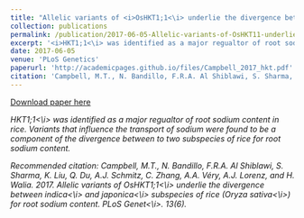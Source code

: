 ```yaml
---
title: "Allelic variants of <i>OsHKT1;1<\i> underlie the divergence between <i>indica<\i> and <i>japonica<\i> subspecies of rice (<i>Oryza sativa<\i>) for root sodium content"
collection: publications
permalink: /publication/2017-06-05-Allelic-variants-of-OsHKT11-underlie-the-divergence-between-indica-and-japonica-subspecies-of-rice-for-root-sodium-content
excerpt: '<i>HKT1;1<\i> was identified as a major regualtor of root sodium content in rice. Variants that influence the transport of sodium were found to be a component of the divergence between to two subspecies of rice for root sodium content.'
date: 2017-06-05
venue: 'PLoS Genetics'
paperurl: 'http://academicpages.github.io/files/Campbell_2017_hkt.pdf'
citation: 'Campbell, M.T., N. Bandillo, F.R.A. Al Shiblawi, S. Sharma, K. Liu, Q. Du, A.J. Schmitz, C. Zhang, A.A. Véry, A.J. Lorenz, and H. Walia. 2017. Allelic variants of <i>OsHKT1;1<\i> underlie the divergence between <i>indica<\i> and <i>japonica<\i> subspecies of rice (<i>Oryza sativa<\i>) for root sodium content. <i>PLoS Genet<\i>. 13(6).'
---
```


<a href='http://academicpages.github.io/files/Campbell_2017_hkt.pdf'>Download paper here</a>

<i>HKT1;1<\i> was identified as a major regualtor of root sodium content in rice. Variants that influence the transport of sodium were found to be a component of the divergence between to two subspecies of rice for root sodium content.

Recommended citation: Campbell, M.T., N. Bandillo, F.R.A. Al Shiblawi, S. Sharma, K. Liu, Q. Du, A.J. Schmitz, C. Zhang, A.A. Véry, A.J. Lorenz, and H. Walia. 2017. Allelic variants of <i>OsHKT1;1<\i> underlie the divergence between <i>indica<\i> and <i>japonica<\i> subspecies of rice (<i>Oryza sativa<\i>) for root sodium content. <i>PLoS Genet<\i>. 13(6).